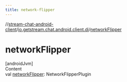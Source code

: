 ```yaml
---
title: network-flipper
---
```

//[stream-chat-android-client](../../index.md)/[io.getstream.chat.android.client.di](index.md)/[networkFlipper](networkFlipper.md)



# networkFlipper  
[androidJvm]  
Content  
val [networkFlipper](networkFlipper.md): NetworkFlipperPlugin  



